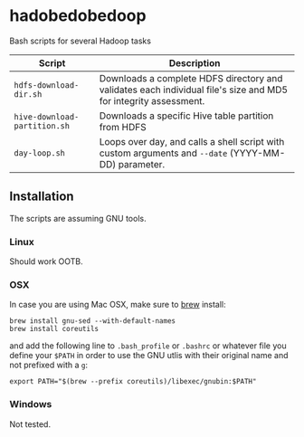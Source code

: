 # hadobedobedoop

Bash scripts for several Hadoop tasks

Script|Description
---|---
`hdfs-download-dir.sh`|Downloads a complete HDFS directory and validates each individual file's size and MD5 for integrity assessment.
`hive-download-partition.sh`|Downloads a specific Hive table partition from HDFS
`day-loop.sh`|Loops over day, and calls a shell script with custom arguments and `--date` (YYYY-MM-DD) parameter.

## Installation

The scripts are assuming GNU tools. 

### Linux

Should work OOTB.

### OSX

In case you are using Mac OSX, make sure to [brew](https://brew.sh/) install:

```shell
brew install gnu-sed --with-default-names
brew install coreutils
```

and add the following line to `.bash_profile` or `.bashrc` or whatever file you define your `$PATH` in order to use the GNU utlis with their original name and not prefixed with a `g`:

```shell
export PATH="$(brew --prefix coreutils)/libexec/gnubin:$PATH"
```

### Windows

Not tested.
